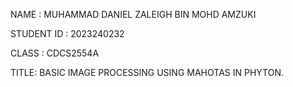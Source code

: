 NAME : MUHAMMAD DANIEL ZALEIGH BIN MOHD AMZUKI

STUDENT ID : 2023240232

CLASS : CDCS2554A

TITLE: BASIC IMAGE PROCESSING USING MAHOTAS IN PHYTON.

